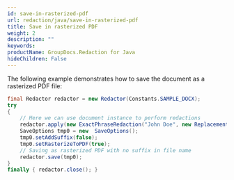 ```yaml
---
id: save-in-rasterized-pdf
url: redaction/java/save-in-rasterized-pdf
title: Save in rasterized PDF
weight: 2
description: ""
keywords: 
productName: GroupDocs.Redaction for Java
hideChildren: False
---
```

The following example demonstrates how to save the document as a rasterized PDF file:



```java
final Redactor redactor = new Redactor(Constants.SAMPLE_DOCX);
try 
{
    // Here we can use document instance to perform redactions
    redactor.apply(new ExactPhraseRedaction("John Doe", new ReplacementOptions("[personal]")));
    SaveOptions tmp0 = new  SaveOptions();
    tmp0.setAddSuffix(false);
    tmp0.setRasterizeToPDF(true);
    // Saving as rasterized PDF with no suffix in file name
    redactor.save(tmp0);
}
finally { redactor.close(); }
```
